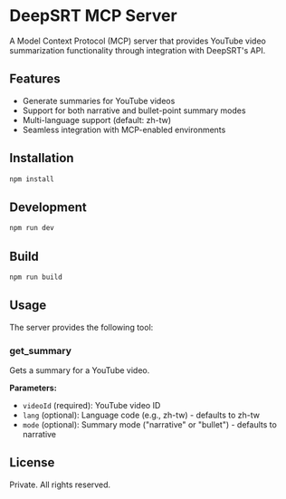 # DeepSRT MCP Server

A Model Context Protocol (MCP) server that provides YouTube video summarization functionality through integration with DeepSRT's API.

## Features

- Generate summaries for YouTube videos
- Support for both narrative and bullet-point summary modes
- Multi-language support (default: zh-tw)
- Seamless integration with MCP-enabled environments

## Installation

```bash
npm install
```

## Development

```bash
npm run dev
```

## Build

```bash
npm run build
```

## Usage

The server provides the following tool:

### get_summary

Gets a summary for a YouTube video.

**Parameters:**

- `videoId` (required): YouTube video ID
- `lang` (optional): Language code (e.g., zh-tw) - defaults to zh-tw
- `mode` (optional): Summary mode ("narrative" or "bullet") - defaults to narrative

## License

Private. All rights reserved.
